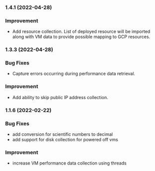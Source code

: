 ### 1.4.1 (2022-04-28)

### Improvement
* Add resource collection. List of deployed resource will be imported along with VM data to provide possible mapping to GCP resources.

### 1.3.3 (2022-04-28)

### Bug Fixes
* Capture errors occurring during performance data retrieval.

### Improvement
* Add ability to skip public IP address collection. 


### 1.1.6 (2022-02-22)

### Bug Fixes
* add conversion for scientific numbers to decimal
* add support for disk collection for powered off vms

### Improvement
* increase VM performance data collection using threads


